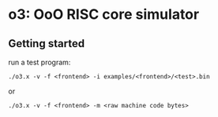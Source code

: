 # o3: OoO RISC core simulator

## Getting started

run a test program:

`./o3.x -v -f <frontend> -i examples/<frontend>/<test>.bin`

or

`./o3.x -v -f <frontend> -m <raw machine code bytes>`
